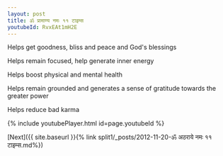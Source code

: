 ```yaml
---
layout: post
title: ॐ प्रामाण्य नमः ११ टाइम्स
youtubeId: RvxEAt1mH2E
---
```

 
 
Helps get goodness, bliss and peace and God's blessings
 
Helps remain focused, help generate inner energy 
 
Helps boost physical and mental health 
 
Helps remain grounded and generates a sense of gratitude towards the greater power 
 
Helps reduce bad karma
 
 
 
 


{% include youtubePlayer.html id=page.youtubeId %}
 
[Next]({{ site.baseurl }}{% link  split1/_posts/2012-11-20-ॐ अठराये नमः ११ टाइम्स.md%})
 
